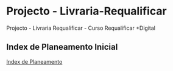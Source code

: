 # Projecto - Livraria-Requalificar
Projecto - Livraria Requalificar - Curso Requalificar +Digital

## Index de Planeamento Inicial
[Index de Planeamento](Ficheiros_de_Apoio/Index.md)
